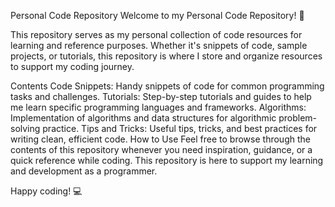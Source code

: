 Personal Code Repository
Welcome to my Personal Code Repository! 🚀

This repository serves as my personal collection of code resources for learning and reference purposes. Whether it's snippets of code, sample projects, or tutorials, this repository is where I store and organize resources to support my coding journey.

Contents
Code Snippets: Handy snippets of code for common programming tasks and challenges.
Tutorials: Step-by-step tutorials and guides to help me learn specific programming languages and frameworks.
Algorithms: Implementation of algorithms and data structures for algorithmic problem-solving practice.
Tips and Tricks: Useful tips, tricks, and best practices for writing clean, efficient code.
How to Use
Feel free to browse through the contents of this repository whenever you need inspiration, guidance, or a quick reference while coding. This repository is here to support my learning and development as a programmer.

Happy coding! 💻

